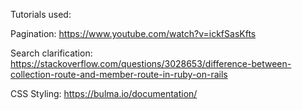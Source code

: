 
Tutorials used: 

Pagination:
https://www.youtube.com/watch?v=ickfSasKfts

Search clarification:
https://stackoverflow.com/questions/3028653/difference-between-collection-route-and-member-route-in-ruby-on-rails

CSS Styling: https://bulma.io/documentation/
